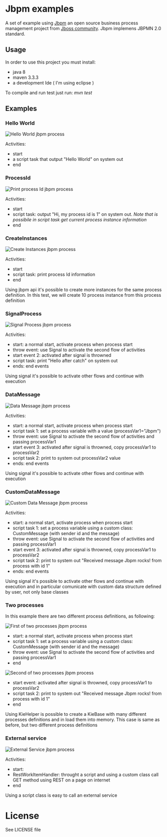 # Jbpm examples

A set of example using [Jbpm](http://www.jbpm.org/) an open source business process management project from [Jboss community](http://www.jboss.org/). Jbpm implemens JBPMN 2.0 standard.

## Usage

In order to use this project you must install:

* java 8
* maven 3.3.3 
* a development Ide ( I'm using eclipse )

To compile and run test just run: *mvn test*

## Examples

### Hello World

![Hello World jbpm process](src/main/resources/example/helloworld/HelloWorld.png)

Activities:

 * start
 * a script task that output "Hello World" on system out
 * end

### ProcessId 

![Print process Id jbpm process](src/main/resources/example/processId/processId.png)

Activities:

 * start
 * script task: output "Hi, my process id is 1" on system out. *Note that is possibile in script task get current process instance information*
 * end

### CreateInstances

![Create Instances jbpm process](src/main/resources/example/createInstances/CreateInstances.png)

Activities:

 * start
 * script task: print process Id information
 * end
 
Using jbpm api it's possible to create more instances for the same process definition. In this test, we will create 10 process instance from this process definition

### SignalProcess

![Signal Process jbpm process](src/main/resources/example/signalProcess/signalProcess.png)

Activities:

 * start: a normal start, activate process when process start
 * throw event: use Signal to activate the second flow of activities
 * start event 2: activated after signal is throwned 
 * script task: print "Hello after catch" on system out
 * ends: end events
 
Using signal it's possible to activate other flows and continue with execution

### DataMessage

![Data Message jbpm process](src/main/resources/example/dataMessage/dataMessage.png)

Activities:

 * start: a normal start, activate process when process start
 * script task 1: set a process variable with a value (processVar1="Jbpm")
 * throw event: use Signal to activate the second flow of activities and passing processVar1
 * start event 3: activated after signal is throwned, copy processVar1 to processVar2 
 * script task 2: print to system out processVar2 value
 * ends: end events
 
Using signal it's possible to activate other flows and continue with execution

### CustomDataMessage

![Custom Data Message jbpm process](src/main/resources/example/customDataMessage/CustomDataMessage.png)

Activities:

 * start: a normal start, activate process when process start
 * script task 1: set a process variable using a custom class: CustomMessage (with sender id and the message)
 * throw event: use Signal to activate the second flow of activities and passing processVar1
 * start event 3: activated after signal is throwned, copy processVar1 to processVar2 
 * script task 2: print to system out "Received message Jbpm rocks! from process with id 1"
 * ends: end events
 
Using signal it's possible to activate other flows and continue with execution and in particular comunicate with custom data structure defined by user, not only base classes

### Two processes

In this example there are two different process definitions, as following:

![First of two processes jbpm process](src/main/resources/example/twoprocess/firstProcess.png)

 * start: a normal start, activate process when process start
 * script task 1: set a process variable using a custom class: CustomMessage (with sender id and the message)
 * throw event: use Signal to activate the second flow of activities and passing processVar1
 * end

![Second of two processes jbpm process](src/main/resources/example/twoprocess/secondProcess.png)

 * start event: activated after signal is throwned, copy processVar1 to processVar2 
 * script task 2: print to system out "Received message Jbpm rocks! from process with id 1"
 * end

Using KieHelper is possible to create a KieBase with many different processes definitions and in load them into memory. This case is same as before, but two different process definitions 

### External service

![External Service jbpm process](src/main/resources/example/externalService/externalService.png)

Activities:

 * start: 
 * RestWorkItemHandler: throught a script and using a custom class call GET method using REST on a page on internet
 * end 

Using a script class is easy to call an external service 

# License

See LICENSE file
